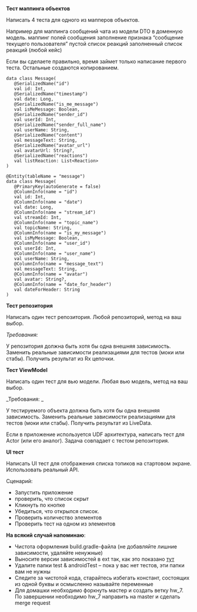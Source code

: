 **Тест маппинга объектов**

Написать 4 теста для одного из мапперов объектов. 

Например для маппинга сообщений чата из модели DTO в доменную модель.
маппинг полей сообщения
заполнение признака “сообщение текущего пользователя”
пустой список реакций
заполненный список реакций (любой кейс)

Если вы сделаете правильно, время займет только написание первого теста. Остальные создаются копированием.

```
data class Message(
   @SerializedName("id")
   val id: Int,
   @SerializedName("timestamp")
   val date: Long,
   @SerializedName("is_me_message")
   val isMeMessage: Boolean,
   @SerializedName("sender_id")
   val userId: Int,
   @SerializedName("sender_full_name")
   val userName: String,
   @SerializedName("content")
   val messageText: String,
   @SerializedName("avatar_url")
   val avatarUrl: String?,
   @SerializedName("reactions")
   val listReaction: List<Reaction>
)
```


```
@Entity(tableName = "message")
data class Message(
   @PrimaryKey(autoGenerate = false)
   @ColumnInfo(name = "id")
   val id: Int,
   @ColumnInfo(name = "date")
   val date: Long,
   @ColumnInfo(name = "stream_id")
   val streamId: Int,
   @ColumnInfo(name = "topic_name")
   val topicName: String,
   @ColumnInfo(name = "is_my_message")
   val isMyMessage: Boolean,
   @ColumnInfo(name = "user_id")
   val userId: Int,
   @ColumnInfo(name = "user_name")
   val userName: String,
   @ColumnInfo(name = "message_text")
   val messageText: String,
   @ColumnInfo(name = "avatar")
   val avatar: String?,
   @ColumnInfo(name = "date_for_header")
   val dateForHeader: String
)
```


**Тест репозитория**

Написать один тест репозитория. Любой репозиторий, метод на ваш выбор. 

_Требования:_

У репозитория должна быть хотя бы одна внешняя зависимость. 
Заменить реальные зависимости реализациями для тестов (моки или стабы).
Получить результат из Rx цепочки.

**Тест ViewModel**

Написать один тест для вью модели. Любая вью модель, метод на ваш выбор. 

_Требования: _

У тестируемого объекта должна быть хотя бы одна внешняя зависимость.
Заменить реальные зависимости реализациями для тестов (моки или стабы).
Получить результат из LiveData.

Если в приложение используется UDF архитектура, написать тест для Actor (или его аналог). Задача совпадает с тестом репозитория.

**UI тест**

Написать UI тест для отображения списка топиков на стартовом экране. Использовать реальный API.

Сценарий:
- Запустить приложение
- проверить, что список скрыт
- Кликнуть по кнопке 
- Убедиться, что открылся список.
- Проверить количество элементов
- Проверить тест на одном из элементов

**На всякий случай напоминаю**:
- Чистота оформления build.gradle-файла (не добавляйте лишние зависимости, удаляйте ненужные)
- Выносите версии зависимостей в ext так, как это показано [тут](https://github.com/android/architecture-samples/blob/master/build.gradle)
- Удалите папки test & androidTest – пока у вас нет тестов, эти папки вам не нужны
- Следите за чистотой кода, старайтесь избегать констант, состоящих из одной буквы и осмысленно называйте переменные
- Для домашки необходимо форкнуть мастер и создать ветку hw_7. По завершении необходимо hw_7 направить на master и сделать merge request

